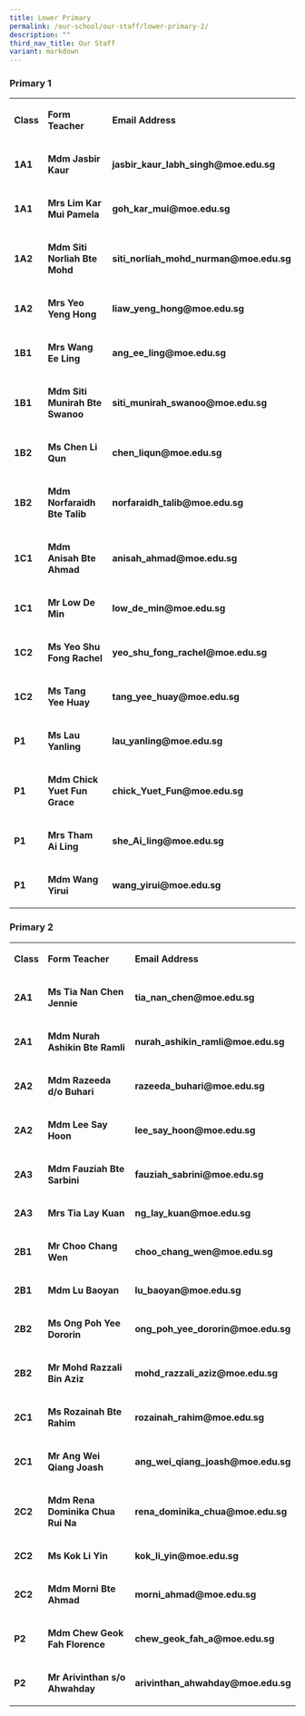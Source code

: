 ```yaml
---
title: Lower Primary
permalink: /our-school/our-staff/lower-primary-2/
description: ""
third_nav_title: Our Staff
variant: markdown
---
```

<h3><strong>Primary 1</strong></h3>
<table>
<tbody>
<tr>
<td rowspan="1" colspan="1">
<p><strong>Class</strong>
</p>
</td>
<td rowspan="1" colspan="1">
<p><strong>Form Teacher</strong>
</p>
</td>
<td rowspan="1" colspan="1">
<p><strong>Email Address</strong>
</p>
</td>
</tr>
<tr>
<td rowspan="1" colspan="1">
<p><strong>1A1</strong>
</p>
</td>
<td rowspan="1" colspan="1">
<p><strong>Mdm Jasbir Kaur</strong>
</p>
</td>
<td rowspan="1" colspan="1">
<p><strong>jasbir_kaur_labh_singh@moe.edu.sg</strong>
</p>
</td>
</tr>
<tr>
<td rowspan="1" colspan="1">
<p><strong>1A1</strong>
</p>
</td>
<td rowspan="1" colspan="1">
<p><strong>Mrs Lim Kar Mui Pamela</strong>
</p>
</td>
<td rowspan="1" colspan="1">
<p><strong>goh_kar_mui@moe.edu.sg</strong>
</p>
</td>
</tr>
<tr>
<td rowspan="1" colspan="1">
<p><strong>1A2</strong>
</p>
</td>
<td rowspan="1" colspan="1">
<p><strong>Mdm Siti Norliah Bte Mohd</strong>
</p>
</td>
<td rowspan="1" colspan="1">
<p><strong>siti_norliah_mohd_nurman@moe.edu.sg</strong>
</p>
</td>
</tr>
<tr>
<td rowspan="1" colspan="1">
<p><strong>1A2</strong>
</p>
</td>
<td rowspan="1" colspan="1">
<p><strong>Mrs Yeo Yeng Hong</strong>
</p>
</td>
<td rowspan="1" colspan="1">
<p><strong>liaw_yeng_hong@moe.edu.sg</strong>
</p>
</td>
</tr>
<tr>
<td rowspan="1" colspan="1">
<p><strong>1B1</strong>
</p>
</td>
<td rowspan="1" colspan="1">
<p><strong>Mrs Wang Ee Ling</strong>
</p>
</td>
<td rowspan="1" colspan="1">
<p><strong>ang_ee_ling@moe.edu.sg</strong>
</p>
</td>
</tr>
<tr>
<td rowspan="1" colspan="1">
<p><strong>1B1</strong>
</p>
</td>
<td rowspan="1" colspan="1">
<p><strong>Mdm Siti Munirah Bte Swanoo</strong>
</p>
</td>
<td rowspan="1" colspan="1">
<p><strong>siti_munirah_swanoo@moe.edu.sg</strong>
</p>
</td>
</tr>
<tr>
<td rowspan="1" colspan="1">
<p><strong>1B2</strong>
</p>
</td>
<td rowspan="1" colspan="1">
<p><strong>Ms Chen Li Qun</strong>
</p>
</td>
<td rowspan="1" colspan="1">
<p><strong>chen_liqun@moe.edu.sg</strong>
</p>
</td>
</tr>
<tr>
<td rowspan="1" colspan="1">
<p><strong>1B2</strong>
</p>
</td>
<td rowspan="1" colspan="1">
<p><strong>Mdm Norfaraidh Bte Talib</strong>
</p>
</td>
<td rowspan="1" colspan="1">
<p><strong>norfaraidh_talib@moe.edu.sg</strong>
</p>
</td>
</tr>
<tr>
<td rowspan="1" colspan="1">
<p><strong>1C1</strong>
</p>
</td>
<td rowspan="1" colspan="1">
<p><strong>Mdm Anisah Bte Ahmad</strong>
</p>
</td>
<td rowspan="1" colspan="1">
<p><strong>anisah_ahmad@moe.edu.sg</strong>
</p>
</td>
</tr>
<tr>
<td rowspan="1" colspan="1">
<p><strong>1C1</strong>
</p>
</td>
<td rowspan="1" colspan="1">
<p><strong>Mr Low De Min</strong>
</p>
</td>
<td rowspan="1" colspan="1">
<p><strong>low_de_min@moe.edu.sg</strong>
</p>
</td>
</tr>
<tr>
<td rowspan="1" colspan="1">
<p><strong>1C2</strong>
</p>
</td>
<td rowspan="1" colspan="1">
<p><strong>Ms Yeo Shu Fong Rachel</strong>
</p>
</td>
<td rowspan="1" colspan="1">
<p><strong>yeo_shu_fong_rachel@moe.edu.sg</strong>
</p>
</td>
</tr>
<tr>
<td rowspan="1" colspan="1">
<p><strong>1C2</strong>
</p>
</td>
<td rowspan="1" colspan="1">
<p><strong>Ms Tang Yee Huay</strong>
</p>
</td>
<td rowspan="1" colspan="1">
<p><strong>tang_yee_huay@moe.edu.sg</strong>
</p>
</td>
</tr>
<tr>
<td rowspan="1" colspan="1">
<p><strong>P1</strong>
</p>
</td>
<td rowspan="1" colspan="1">
<p><strong>Ms Lau Yanling</strong>
</p>
</td>
<td rowspan="1" colspan="1">
<p><strong>lau_yanling@moe.edu.sg</strong>
</p>
</td>
</tr>
<tr>
<td rowspan="1" colspan="1">
<p><strong>P1</strong>
</p>
</td>
<td rowspan="1" colspan="1">
<p><strong>Mdm Chick Yuet Fun Grace</strong>
</p>
</td>
<td rowspan="1" colspan="1">
<p><strong>chick_Yuet_Fun@moe.edu.sg</strong>
</p>
</td>
</tr>
<tr>
<td rowspan="1" colspan="1">
<p><strong>P1</strong>
</p>
</td>
<td rowspan="1" colspan="1">
<p><strong>Mrs Tham Ai Ling</strong>
</p>
</td>
<td rowspan="1" colspan="1">
<p><strong>she_Ai_ling@moe.edu.sg</strong>
</p>
</td>
</tr>
<tr>
<td rowspan="1" colspan="1">
<p><strong>P1</strong>
</p>
</td>
<td rowspan="1" colspan="1">
<p><strong>Mdm Wang Yirui</strong>
</p>
</td>
<td rowspan="1" colspan="1">
<p><strong>wang_yirui@moe.edu.sg</strong>
</p>
</td>
</tr>
</tbody>
</table>
<h3><strong>Primary 2</strong></h3>
<table>
<tbody>
<tr>
<td rowspan="1" colspan="1">
<p><strong>Class</strong>
</p>
</td>
<td rowspan="1" colspan="1">
<p><strong>Form Teacher</strong>
</p>
</td>
<td rowspan="1" colspan="1">
<p><strong>Email Address</strong>
</p>
</td>
</tr>
<tr>
<td rowspan="1" colspan="1">
<p><strong>2A1</strong>
</p>
</td>
<td rowspan="1" colspan="1">
<p><strong>Ms Tia Nan Chen Jennie</strong>
</p>
</td>
<td rowspan="1" colspan="1">
<p><strong>tia_nan_chen@moe.edu.sg</strong>
</p>
</td>
</tr>
<tr>
<td rowspan="1" colspan="1">
<p><strong>2A1</strong>
</p>
</td>
<td rowspan="1" colspan="1">
<p><strong>Mdm Nurah Ashikin Bte Ramli</strong>
</p>
</td>
<td rowspan="1" colspan="1">
<p><strong>nurah_ashikin_ramli@moe.edu.sg</strong>
</p>
</td>
</tr>
<tr>
<td rowspan="1" colspan="1">
<p><strong>2A2</strong>
</p>
</td>
<td rowspan="1" colspan="1">
<p><strong>Mdm Razeeda d/o Buhari</strong>
</p>
</td>
<td rowspan="1" colspan="1">
<p><strong>razeeda_buhari@moe.edu.sg</strong>
</p>
</td>
</tr>
<tr>
<td rowspan="1" colspan="1">
<p><strong>2A2</strong>
</p>
</td>
<td rowspan="1" colspan="1">
<p><strong>Mdm Lee Say Hoon</strong>
</p>
</td>
<td rowspan="1" colspan="1">
<p><strong>lee_say_hoon@moe.edu.sg</strong>
</p>
</td>
</tr>
<tr>
<td rowspan="1" colspan="1">
<p><strong>2A3</strong>
</p>
</td>
<td rowspan="1" colspan="1">
<p><strong>Mdm Fauziah Bte Sarbini</strong>
</p>
</td>
<td rowspan="1" colspan="1">
<p><strong>fauziah_sabrini@moe.edu.sg</strong>
</p>
</td>
</tr>
<tr>
<td rowspan="1" colspan="1">
<p><strong>2A3</strong>
</p>
</td>
<td rowspan="1" colspan="1">
<p><strong>Mrs Tia Lay Kuan</strong>
</p>
</td>
<td rowspan="1" colspan="1">
<p><strong>ng_lay_kuan@moe.edu.sg</strong>
</p>
</td>
</tr>
<tr>
<td rowspan="1" colspan="1">
<p><strong>2B1</strong>
</p>
</td>
<td rowspan="1" colspan="1">
<p><strong>Mr Choo Chang Wen</strong>
</p>
</td>
<td rowspan="1" colspan="1">
<p><strong>choo_chang_wen@moe.edu.sg</strong>
</p>
</td>
</tr>
<tr>
<td rowspan="1" colspan="1">
<p><strong>2B1</strong>
</p>
</td>
<td rowspan="1" colspan="1">
<p><strong>Mdm Lu Baoyan</strong>
</p>
</td>
<td rowspan="1" colspan="1">
<p><strong>lu_baoyan@moe.edu.sg</strong>
</p>
</td>
</tr>
<tr>
<td rowspan="1" colspan="1">
<p><strong>2B2</strong>
</p>
</td>
<td rowspan="1" colspan="1">
<p><strong>Ms Ong Poh Yee Dororin</strong>
</p>
</td>
<td rowspan="1" colspan="1">
<p><strong>ong_poh_yee_dororin@moe.edu.sg</strong>
</p>
</td>
</tr>
<tr>
<td rowspan="1" colspan="1">
<p><strong>2B2</strong>
</p>
</td>
<td rowspan="1" colspan="1">
<p><strong>Mr Mohd Razzali Bin Aziz</strong>
</p>
</td>
<td rowspan="1" colspan="1">
<p><strong>mohd_razzali_aziz@moe.edu.sg</strong>
</p>
</td>
</tr>
<tr>
<td rowspan="1" colspan="1">
<p><strong>2C1</strong>
</p>
</td>
<td rowspan="1" colspan="1">
<p><strong>Ms Rozainah Bte Rahim</strong>
</p>
</td>
<td rowspan="1" colspan="1">
<p><strong>rozainah_rahim@moe.edu.sg</strong>
</p>
</td>
</tr>
<tr>
<td rowspan="1" colspan="1">
<p><strong>2C1</strong>
</p>
</td>
<td rowspan="1" colspan="1">
<p><strong>Mr Ang Wei Qiang Joash</strong>
</p>
</td>
<td rowspan="1" colspan="1">
<p><strong>ang_wei_qiang_joash@moe.edu.sg</strong>
</p>
</td>
</tr>
<tr>
<td rowspan="1" colspan="1">
<p><strong>2C2</strong>
</p>
</td>
<td rowspan="1" colspan="1">
<p><strong>Mdm Rena Dominika Chua Rui Na</strong>
</p>
</td>
<td rowspan="1" colspan="1">
<p><strong>rena_dominika_chua@moe.edu.sg</strong>
</p>
</td>
</tr>
<tr>
<td rowspan="1" colspan="1">
<p><strong>2C2</strong>
</p>
</td>
<td rowspan="1" colspan="1">
<p><strong>Ms Kok Li Yin</strong>
</p>
</td>
<td rowspan="1" colspan="1">
<p><strong>kok_li_yin@moe.edu.sg</strong>
</p>
</td>
</tr>
<tr>
<td rowspan="1" colspan="1">
<p><strong>2C2</strong>
</p>
</td>
<td rowspan="1" colspan="1">
<p><strong>Mdm Morni Bte Ahmad</strong>
</p>
</td>
<td rowspan="1" colspan="1">
<p><strong>morni_ahmad@moe.edu.sg</strong>
</p>
</td>
</tr>
<tr>
<td rowspan="1" colspan="1">
<p><strong>P2</strong>
</p>
</td>
<td rowspan="1" colspan="1">
<p><strong>Mdm Chew Geok Fah Florence</strong>
</p>
</td>
<td rowspan="1" colspan="1">
<p><strong>chew_geok_fah_a@moe.edu.sg</strong>
</p>
</td>
</tr>
<tr>
<td rowspan="1" colspan="1">
<p><strong>P2</strong>
</p>
</td>
<td rowspan="1" colspan="1">
<p><strong>Mr Arivinthan s/o Ahwahday</strong>
</p>
</td>
<td rowspan="1" colspan="1">
<p><strong>arivinthan_ahwahday@moe.edu.sg</strong>
</p>
</td>
</tr>
</tbody>
</table>
<p></p>